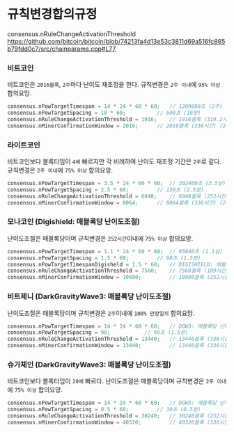 # 규칙변경합의규정
consensus.nRuleChangeActivationThreshold
https://github.com/bitcoin/bitcoin/blob/74213fa4d13e53c3811d69a516fc865b79fdd0c7/src/chainparams.cpp#L77

### 비트코인
비트코인은 `2016블록`, `2주`마다 난이도 재조정을 한다. 규칙변경은 `2주 이내`에 `95% 이상` 합의요망.
```cpp
consensus.nPowTargetTimespan = 14 * 24 * 60 * 60; 	// 1209600초 (2주)
consensus.nPowTargetSpacing = 10 * 60;			// 600초 (10분)
consensus.nRuleChangeActivationThreshold = 1916; 	// 1916블록 (319.2시간) (95% of 2016블록)
consensus.nMinerConfirmationWindow = 2016; 		// 2016블록 (336시간) (2주) (1209600 / 600 = 2016)
```

### 라이트코인
비트코인보다 블록타임이 `4배` 빠르지만 각 비례하여 난이도 재조정 기간은 `2주`로 같다. 규칙변경은 `2주 이내`에 `75% 이상` 합의요망.
```cpp
consensus.nPowTargetTimespan = 3.5 * 24 * 60 * 60; 	// 302400초 (3.5날)
consensus.nPowTargetSpacing = 2.5 * 60;			// 150초 (2.5분)
consensus.nRuleChangeActivationThreshold = 6048; 	// 6048블록 (252시간) (75% of 8064블록)
consensus.nMinerConfirmationWindow = 8064; 		// 8064블록 (336시간) (2주) (302400 / 150 * 4 = 8064)
```

### 모나코인 (Digishield: 매블록당 난이도조절)
난이도조절은 매블록당이며 규칙변경은 `252시간`이내에 `75% 이상` 합의요망.
```cpp
consensus.nPowTargetTimespan = 1.1 * 24 * 60 * 60; 	// 95040초 (1.1날)
consensus.nPowTargetSpacing = 1.5 * 60; 		// 90초 (1.5분)
consensus.nPowTargetTimespanDigisheld = 1.5 * 60;	// DIGISHIELD: 매블록당 난이도 재조정
consensus.nRuleChangeActivationThreshold = 7560; 	// 7560블록 (189시간) (75% of 10080블록)
consensus.nMinerConfirmationWindow = 10080; 		// 10080블록 (252시간) (10.5날) (302400[3.5날] / 90 * 4 * 0.75)
```

### 비트제니 (DarkGravityWave3: 매블록당 난이도조절)
난이도조절은 매블록당이며 규칙변경은 `2주`이내에 `100% 만장일치` 합의요망.
```cpp
consensus.nPowTargetTimespan = 14 * 24 * 60 * 60; 	// DGW3: 매블록당 난이도 재조정
consensus.nPowTargetSpacing = 90;			// 90초 (1.5분)
consensus.nRuleChangeActivationThreshold = 13440; 	// 13440블록 (336시간) (100% of 13440블록)
consensus.nMinerConfirmationWindow = 13440; 		// 13440블록 (336시간) (2주) (비트코인과동일)
```

### 슈가체인 (DarkGravityWave3: 매블록당 난이도조절)
비트코인보다 블록타임이 `20배` 빠르다. 난이도조절은 매블록당이며 규칙변경은 `2주 이내`에 `75% 이상` 합의요망.
```cpp
consensus.nPowTargetTimespan = 14 * 24 * 60 * 60; 	// DGW3: 매블록당 난이도 재조정
consensus.nPowTargetSpacing = 0.5 * 60; 		// 30초 (0.5분)
consensus.nRuleChangeActivationThreshold = 30240; 	// 30240블록 (252시간) (75% of 40320블록)
consensus.nMinerConfirmationWindow = 40320; 		// 40320블록 (336시간) (2주) (1209600 / 30 = 40320) 
```


